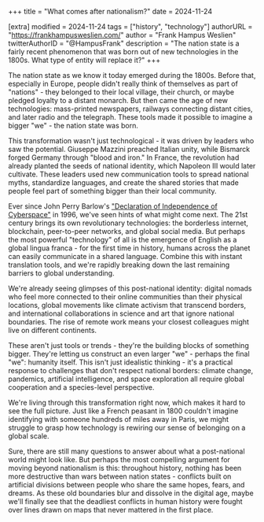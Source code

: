 +++
title = "What comes after nationalism?"
date = 2024-11-24

[extra]
modified = 2024-11-24
tags = ["history", "technology"]
authorURL = "https://frankhampusweslien.com/"
author = "Frank Hampus Weslien"
twitterAuthorID = "@HampusFrank"
description = "The nation state is a fairly recent phenomenon that was born out of new technologies in the 1800s. What type of entity will replace it?"
+++


The nation state as we know it today emerged during the 1800s. Before that, especially in Europe, people didn't really think of themselves as part of "nations" - they belonged to their local village, their church, or maybe pledged loyalty to a distant monarch. But then came the age of new technologies: mass-printed newspapers, railways connecting distant cities, and later radio and the telegraph. These tools made it possible to imagine a bigger "we" - the nation state was born.

This transformation wasn't just technological - it was driven by leaders who saw the potential. Giuseppe Mazzini preached Italian unity, while Bismarck forged Germany through "blood and iron." In France, the revolution had already planted the seeds of national identity, which Napoleon III would later cultivate. These leaders used new communication tools to spread national myths, standardize languages, and create the shared stories that made people feel part of something bigger than their local community.

Ever since John Perry Barlow's ["Declaration of Independence of Cyberspace"](https://www.eff.org/cyberspace-independence) in 1996, we've seen hints of what might come next. The 21st century brings its own revolutionary technologies: the borderless internet, blockchain, peer-to-peer networks, and global social media. But perhaps the most powerful "technology" of all is the emergence of English as a global lingua franca - for the first time in history, humans across the planet can easily communicate in a shared language. Combine this with instant translation tools, and we're rapidly breaking down the last remaining barriers to global understanding.

We're already seeing glimpses of this post-national identity: digital nomads who feel more connected to their online communities than their physical locations, global movements like climate activism that transcend borders, and international collaborations in science and art that ignore national boundaries. The rise of remote work means your closest colleagues might live on different continents.

These aren't just tools or trends - they're the building blocks of something bigger. They're letting us construct an even larger "we" - perhaps the final "we": humanity itself. This isn't just idealistic thinking - it's a practical response to challenges that don't respect national borders: climate change, pandemics, artificial intelligence, and space exploration all require global cooperation and a species-level perspective.

We're living through this transformation right now, which makes it hard to see the full picture. Just like a French peasant in 1800 couldn't imagine identifying with someone hundreds of miles away in Paris, we might struggle to grasp how technology is rewiring our sense of belonging on a global scale.

Sure, there are still many questions to answer about what a post-national world might look like. But perhaps the most compelling argument for moving beyond nationalism is this: throughout history, nothing has been more destructive than wars between nation states - conflicts built on artificial divisions between people who share the same hopes, fears, and dreams. As these old boundaries blur and dissolve in the digital age, maybe we'll finally see that the deadliest conflicts in human history were fought over lines drawn on maps that never mattered in the first place.